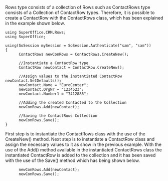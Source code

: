 <properties date="2016-05-11"
SortOrder="14"
/>

Rows type consists of a collection of Rows such as ContactRows type consists of a Collection of ContactRow types. Therefore, it is possible to create a ContactRow with the ContactRows class, which has been explained in the example shown below.

```
using SuperOffice.CRM.Rows;
using SuperOffice;
 
using(SoSession mySession = SoSession.Authenticate("sam", "sam"))
{
      ContactRows newConRows = ContactRows.CreateNew();
 
      //Instantiate a ContactRow type
      ContactRow newContact = ContactRow.CreateNew();
 
      //Assign values to the instantiated ContactRow       newContact.SetDefaults();
      newContact.Name = "EuroCenter";
      newContact.OrgNr = "1234523";
      newContact.Number1 = "7412885";
 
      //Adding the created Contacted to the Collection
      newConRows.Add(newContact);
 
      //Saving the ContactRows Collection
      newConRows.Save();
}
```

 

First step is to instantiate the ContactRows class with the use of the CreateNew() method. Next step is to instantiate a ContactRow class and assign the necessary values to it as show in the previous example. With the use of the Add() method available in the instantiated ContactRows class the instantiated ContactRow is added to the collection and it has been saved with the use of the Save() method which has being shown below.

```
      newConRows.Add(newContact);
      newConRows.Save();
```

 
